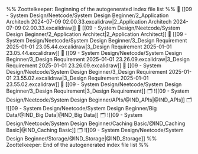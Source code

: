 %% Zoottelkeeper: Beginning of the autogenerated index file list  %%
📄 [[09 - System Design/Neetcode/System Design Beginner/2_Application Architech 2024-07-09 02.00.33.excalidraw|2_Application Architech 2024-07-09 02.00.33.excalidraw]]
📄 [[09 - System Design/Neetcode/System Design Beginner/2_Application Architect|2_Application Architect]]
📄 [[09 - System Design/Neetcode/System Design Beginner/3_Design Requirement 2025-01-01 23.05.44.excalidraw|3_Design Requirement 2025-01-01 23.05.44.excalidraw]]
📄 [[09 - System Design/Neetcode/System Design Beginner/3_Design Requirement 2025-01-01 23.26.09.excalidraw|3_Design Requirement 2025-01-01 23.26.09.excalidraw]]
📄 [[09 - System Design/Neetcode/System Design Beginner/3_Design Requirement 2025-01-01 23.55.02.excalidraw|3_Design Requirement 2025-01-01 23.55.02.excalidraw]]
📄 [[09 - System Design/Neetcode/System Design Beginner/3_Design Requirement|3_Design Requirement]]
🗂️ ![[09 - System Design/Neetcode/System Design Beginner/APIs/@IND_APIs|@IND_APIs]]
🗂️ ![[09 - System Design/Neetcode/System Design Beginner/Big Data/@IND_Big Data|@IND_Big Data]]
🗂️ ![[09 - System Design/Neetcode/System Design Beginner/Caching Basic/@IND_Caching Basic|@IND_Caching Basic]]
🗂️ ![[09 - System Design/Neetcode/System Design Beginner/Storage/@IND_Storage|@IND_Storage]]
%% Zoottelkeeper: End of the autogenerated index file list  %%
